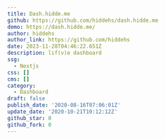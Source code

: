 ```yaml
---
title: Dash.hidde.me
github: https://github.com/hiddehs/dash.hidde.me
demo: https://dash.hidde.me/
author: hiddehs
author_link: https://github.com/hiddehs
date: 2023-11-28T04:46:22.651Z
description: lif(v)e dashboard
ssg:
  - Nextjs
css: []
cms: []
category:
  - Dashboard
draft: false
publish_date: '2020-08-16T07:06:01Z'
update_date: '2020-10-21T10:12:12Z'
github_star: 0
github_fork: 0
---
```

